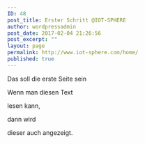 ```yaml
---
ID: 48
post_title: Erster Schritt @IOT-SPHERE
author: wordpressadmin
post_date: 2017-02-04 21:26:56
post_excerpt: ""
layout: page
permalink: http://www.iot-sphere.com/home/
published: true
---
```

Das soll die erste Seite sein

Wenn man diesen Text

lesen kann,

dann wird

dieser auch angezeigt.